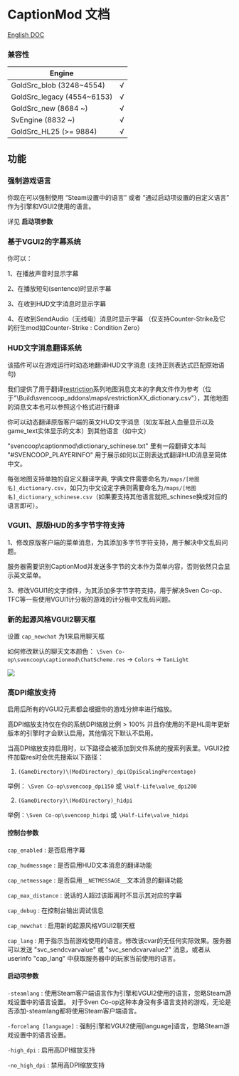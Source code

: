 # CaptionMod 文档

[English DOC](/docs/CaptionMod.md)

### 兼容性

|        Engine               |      |
|        ----                 | ---- |
| GoldSrc_blob   (3248~4554)  | √    |
| GoldSrc_legacy (4554~6153)  | √    |
| GoldSrc_new    (8684 ~)     | √    |
| SvEngine       (8832 ~)     | √    |
| GoldSrc_HL25   (>= 9884)    | √    |

## 功能

### 强制游戏语言

你现在可以强制使用 “Steam设置中的语言” 或者 “通过启动项设置的自定义语言” 作为引擎和VGUI2使用的语言。

详见 **启动项参数**

### 基于VGUI2的字幕系统

你可以：

1、在播放声音时显示字幕

2、在播放短句(sentence)时显示字幕

3、在收到HUD文字消息时显示字幕

4、在收到SendAudio（无线电）消息时显示字幕 （仅支持Counter-Strike及它的衍生mod如Counter-Strike : Condition Zero）

### HUD文字消息翻译系统

该插件可以在游戏运行时动态地翻译HUD文字消息 (支持正则表达式匹配原始语句)

我们提供了用于翻译[restriction](http://scmapdb.com/map:restriction)系列地图消息文本的字典文件作为参考（位于"\Build\svencoop_addons\maps\restrictionXX_dictionary.csv"），其他地图的消息文本也可以参照这个格式进行翻译

你可以动态翻译原版客户端的英文HUD文字消息（如友军敌人血量显示以及game_text实体显示的文本）到其他语言（如中文）

"svencoop\captionmod\dictionary_schinese.txt" 里有一段翻译文本叫 "#SVENCOOP_PLAYERINFO" 用于展示如何以正则表达式翻译HUD消息至简体中文。

每张地图支持单独的自定义翻译字典, 字典文件需要命名为`/maps/[地图名]_dictionary.csv`，如只为中文设定字典则需要命名为`/maps/[地图名]_dictionary_schinese.csv`（如果要支持其他语言就把_schinese换成对应的语言即可）。

### VGUI1、原版HUD的多字节字符支持

1、修改原版客户端的菜单消息，为其添加多字节字符支持，用于解决中文乱码问题。

服务器需要识别CaptionMod并发送多字节的文本作为菜单内容，否则依然只会显示英文菜单。

3、修改VGUI1的文字控件，为其添加多字节字符支持，用于解决Sven Co-op、TFC等一些使用VGUI1计分板的游戏的计分板中文乱码问题。

### 新的起源风格VGUI2聊天框

设置 `cap_newchat` 为1来启用聊天框

如何修改默认的聊天文本颜色： `\Sven Co-op\svencoop\captionmod\ChatScheme.res` -> `Colors` -> `TanLight`

![](/img/1.png)

### 高DPI缩放支持

启用后所有的VGUI2元素都会根据你的游戏分辨率进行缩放。

高DPI缩放支持仅在你的系统DPI缩放比例 > 100% 并且你使用的不是HL周年更新版本的引擎时才会默认启用，其他情况下默认不启用。

当高DPI缩放支持启用时，以下路径会被添加到文件系统的搜索列表里。VGUI2控件加载res时会优先搜索以下路径：

1. `(GameDirectory)\(ModDirectory)_dpi(DpiScalingPercentage)`

举例： `\Sven Co-op\svencoop_dpi150` 或 `\Half-Life\valve_dpi200`

2. `(GameDirectory)\(ModDirectory)_hidpi`

举例：`\Sven Co-op\svencoop_hidpi` 或 `\Half-Life\valve_hidpi`

#### 控制台参数

`cap_enabled` : 是否启用字幕

`cap_hudmessage` : 是否启用HUD文本消息的翻译功能

`cap_netmessage` : 是否启用`__NETMESSAGE__`文本消息的翻译功能

`cap_max_distance` : 说话的人超过该距离时不显示其对应的字幕

`cap_debug` : 在控制台输出调试信息

`cap_newchat` : 启用新的起源风格VGUI2聊天框

`cap_lang` : 用于指示当前游戏使用的语言。修改该cvar的无任何实际效果。服务器可以发送 "svc_sendcvarvalue" 或 "svc_sendcvarvalue2" 消息，或者从userinfo "cap_lang" 中获取服务器中的玩家当前使用的语言。

#### 启动项参数

`-steamlang` : 使用Steam客户端语言作为引擎和VGUI2使用的语言，忽略Steam游戏设置中的语言设置。 对于Sven Co-op这种本身没有多语言支持的游戏，无论是否添加-steamlang都将使用Steam客户端语言。

`-forcelang [language]` : 强制引擎和VGUI2使用[language]语言，忽略Steam游戏设置中的语言设置。

`-high_dpi` : 启用高DPI缩放支持

`-no_high_dpi` : 禁用高DPI缩放支持